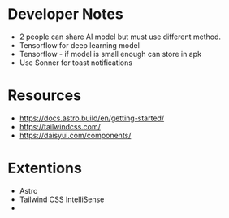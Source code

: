 # Developer Notes
- 2 people can share AI model but must use different method.
- Tensorflow for deep learning model
- Tensorflow - if model is small enough can store in apk
- Use Sonner for toast notifications

# Resources
- https://docs.astro.build/en/getting-started/
- https://tailwindcss.com/
- https://daisyui.com/components/

# Extentions
- Astro
- Tailwind CSS IntelliSense
- 